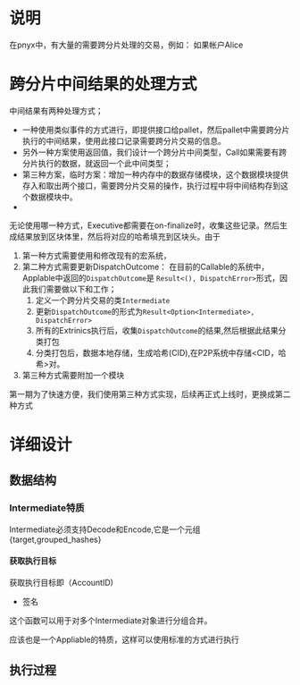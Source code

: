 # 说明
在pnyx中，有大量的需要跨分片处理的交易，例如： 如果帐户Alice

# 跨分片中间结果的处理方式
中间结果有两种处理方式；
* 一种使用类似事件的方式进行，即提供接口给pallet，然后pallet中需要跨分片执行的中间结果，使用此接口记录需要跨分片交易的信息。  
* 另外一种方案使用返回值，我们设计一个跨分片中间类型，Call如果需要有跨分片执行的数据，就返回一个此中间类型； 
* 第三种方案，临时方案：增加一种内存中的数据存储模块，这个数据模块提供存入和取出两个接口，需要跨分片交易的操作，执行过程中将中间结构存到这个数据模块中。
* 
无论使用哪一种方式，Executive都需要在on-finalize时，收集这些记录。然后生成结果放到区块体里，然后将对应的哈希填充到区块头。由于
1. 第一种方式需要使用和修改现有的宏系统，
2. 第二种方式需要更新DispatchOutcome： 
    在目前的Callable的系统中，Applable中返回的`DispatchOutcome`是 `Result<(), DispatchError>`形式，因此我们需要做以下和工作；
    1. 定义一个跨分片交易的类`Intermediate`
    2. 更新`DispatchOutcome`的形式为`Result<Option<Intermediate>, DispatchError>`
    1. 所有的Extrinics执行后，收集`DispatchOutcome`的结果,然后根据此结果分类打包
    2. 分类打包后，数据本地存储，生成哈希(CID),在P2P系统中存储<CID，哈希>对。
3. 第三种方式需要附加一个模块
   
第一期为了快速方便，我们使用第三种方式实现，后续再正式上线时，更换成第二种方式

# 详细设计

## 数据结构
### Intermediate特质
Intermediate必须支持Decode和Encode,它是一个元组
{target,grouped_hashes}

#### 获取执行目标
获取执行目标即（AccountID)
* 签名

这个函数可以用于对多个Intermediate对象进行分组合并。

应该也是一个Appliable的特质，这样可以使用标准的方式进行执行

## 执行过程
